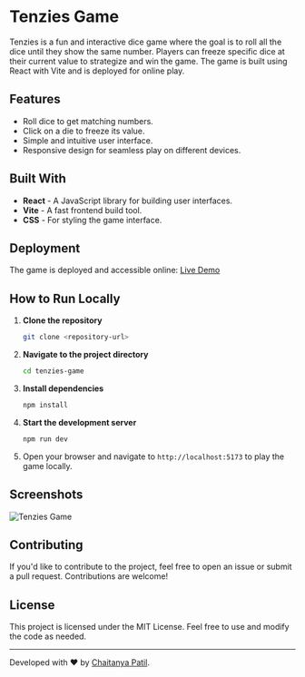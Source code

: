 # Tenzies Game

Tenzies is a fun and interactive dice game where the goal is to roll all the dice until they show the same number. Players can freeze specific dice at their current value to strategize and win the game. The game is built using React with Vite and is deployed for online play.

## Features
- Roll dice to get matching numbers.
- Click on a die to freeze its value.
- Simple and intuitive user interface.
- Responsive design for seamless play on different devices.

## Built With
- **React** - A JavaScript library for building user interfaces.
- **Vite** - A fast frontend build tool.
- **CSS** - For styling the game interface.

## Deployment
The game is deployed and accessible online:
[Live Demo](https://tenzies-tan.vercel.app/)

## How to Run Locally
1. **Clone the repository**
   ```bash
   git clone <repository-url>
   ```
2. **Navigate to the project directory**
   ```bash
   cd tenzies-game
   ```
3. **Install dependencies**
   ```bash
   npm install
   ```
4. **Start the development server**
   ```bash
   npm run dev
   ```
5. Open your browser and navigate to `http://localhost:5173` to play the game locally.

## Screenshots
![Tenzies Game](./screenshot.png)

## Contributing
If you'd like to contribute to the project, feel free to open an issue or submit a pull request. Contributions are welcome!

## License
This project is licensed under the MIT License. Feel free to use and modify the code as needed.

---
Developed with ❤️ by [Chaitanya Patil](https://github.com/your-profile).

